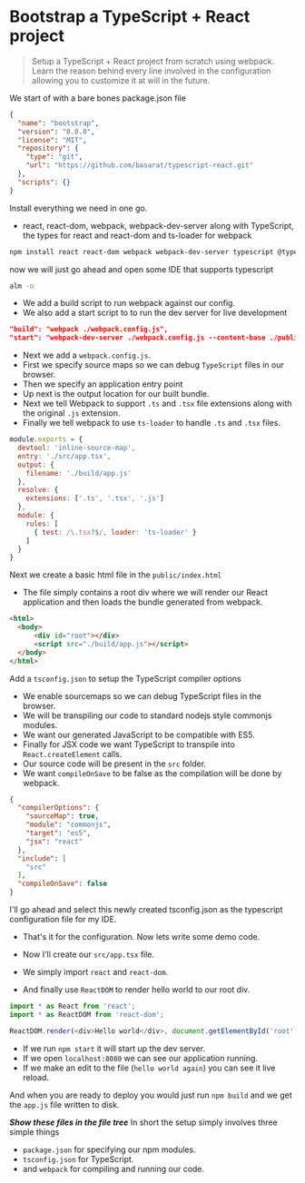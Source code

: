 # Bootstrap a TypeScript + React  project
> Setup a TypeScript + React project from scratch using webpack. Learn the reason behind every line involved in the configuration allowing you to customize it at will in the future.

We start of with a bare bones package.json file
```json
{
  "name": "bootstrap",
  "version": "0.0.0",
  "license": "MIT",
  "repository": {
    "type": "git",
    "url": "https://github.com/basarat/typescript-react.git"
  },
  "scripts": {}
}
```

Install everything we need in one go.
* react, react-dom, webpack, webpack-dev-server along with TypeScript, the types for react and react-dom and ts-loader for webpack
```bash
npm install react react-dom webpack webpack-dev-server typescript @types/react @types/react-dom ts-loader
```

now we will just go ahead and open some IDE that supports typescript

```bash
alm -o
```

* We add a build script to run webpack against our config.
* We also add a start script to to run the dev server for live development

```json
"build": "webpack ./webpack.config.js",
"start": "webpack-dev-server ./webpack.config.js --content-base ./public"
```

* Next we add a `webpack.config.js`.
* First we specify source maps so we can debug `TypeScript` files in our browser.
* Then we specify an application entry point
* Up next is the output location for our built bundle.
* Next we tell Webpack to support `.ts` and `.tsx` file extensions along with the original `.js` extension.
* Finally we tell webpack to use `ts-loader` to handle `.ts` and `.tsx` files.

```js
module.exports = {
  devtool: 'inline-source-map',
  entry: './src/app.tsx',
  output: {
    filename: './build/app.js'
  },
  resolve: {
    extensions: ['.ts', '.tsx', '.js']
  },
  module: {
    rules: [
      { test: /\.tsx?$/, loader: 'ts-loader' }
    ]
  }
}
```

Next we create a basic html file in the `public/index.html`
* The file simply contains a root div where we will render our React application and then loads the bundle generated from webpack.
```html
<html>
  <body>
      <div id="root"></div>
      <script src="./build/app.js"></script>
  </body>
</html>
```

Add a `tsconfig.json` to setup the TypeScript compiler options
* We enable sourcemaps so we can debug TypeScript files in the browser.
* We will be transpiling our code to standard nodejs style commonjs modules.
* We want our generated JavaScript to be compatible with ES5.
* Finally for JSX code we want TypeScript to transpile into `React.createElement` calls.
* Our source code will be present in the `src` folder.
* We want `compileOnSave` to be false as the compilation will be done by webpack.

```json
{
  "compilerOptions": {
    "sourceMap": true,
    "module": "commonjs",
    "target": "es5",
    "jsx": "react"
  },
  "include": [
    "src"
  ],
  "compileOnSave": false
}
```

I'll go ahead and select this newly created tsconfig.json as the typescript configuration file for my IDE.

* That's it for the configuration. Now lets write some demo code.

* Now I'll create our `src/app.tsx` file.
* We simply import `react` and `react-dom`.
* And finally use `ReactDOM` to render hello world to our root div.

```js
import * as React from 'react';
import * as ReactDOM from 'react-dom';

ReactDOM.render(<div>Hello world</div>, document.getElementById('root'));
```

* If we run `npm start` it will start up the dev server.
* If we open `localhost:8080` we can see our application running.
* If we make an edit to the file (`hello world again`) you can see it live reload.

And when you are ready to deploy you would just run `npm build` and we get the `app.js` file written to disk.

***Show these files in the file tree***
In short the setup simply involves three simple things
  * `package.json` for specifying our npm modules.
  * `tsconfig.json` for TypeScript.
  * and `webpack` for compiling and running our code.
